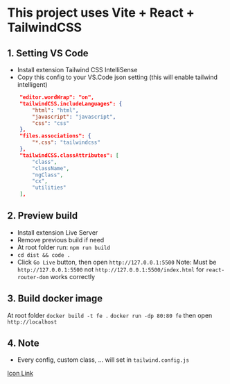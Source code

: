 # This project uses Vite + React + TailwindCSS

## 1. Setting VS Code
- Install extension Tailwind CSS IntelliSense
- Copy this config to your VS.Code json setting (this will enable tailwind intelligent)
```json
    "editor.wordWrap": "on",
    "tailwindCSS.includeLanguages": {
        "html": "html",
        "javascript": "javascript",
        "css": "css"
    },
    "files.associations": {
        "*.css": "tailwindcss"
    },
    "tailwindCSS.classAttributes": [
        "class",
        "className",
        "ngClass",
        "cx",
        "utilities"
    ],
```

## 2. Preview build
- Install extension Live Server
- Remove previous build if need
- At root folder run: `npm run build`
- `cd dist && code .`
- Click `Go Live` button, then open `http://127.0.0.1:5500`
Note: Must be `http://127.0.0.1:5500` not `http://127.0.0.1:5500/index.html` for `react-router-dom` works correctly

## 3. Build docker image
  At root folder
  `docker build -t fe .`
  `docker run -dp 80:80 fe`
  then open `http://localhost`

## 4. Note
- Every config, custom class, ... will set in `tailwind.config.js`

<a
  href="https://www.svgrepo.com/collection/software-mansion-line-icons/4">
Icon Link
</a>



